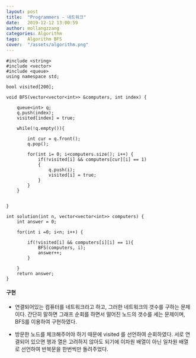 ```yaml
---
layout: post
title:  "Programmers - 네트워크"
date:   2019-12-12 13:00:59
author: mollangzzang
categories: Algorithm
tags:	Algorithm BFS
cover:  "/assets/algorithm.png"
---
```


```
#include <string>
#include <vector>
#include <queue>
using namespace std;

bool visited[200];

void BFS(vector<vector<int>> &computers, int index) {
    
    queue<int> q;
    q.push(index);
    visited[index] = true;
    
    while(!q.empty()){
        
        int cur = q.front();
        q.pop();
        
        for(int i= 0; i<computers.size(); i++) {
            if(!visited[i] && computers[cur][i] == 1)
            {
                q.push(i);
                visited[i] = true;
            }    
        }
    }
    
    
}

int solution(int n, vector<vector<int>> computers) {
    int answer = 0;
    
    for(int i =0; i<n; i++) {
        
        if(!visited[i] && computers[i][i] == 1){
            BFS(computers, i);
            answer++;
        }
          
    }
    return answer;
}
```

#### 구현

- 연결되어있는 컴퓨터를 네트워크라고 하고, 그러한 네트워크의 갯수를 구하는 문제이다. 간단히 말하면 그래프 순회를 하면서 떨어진 노드의 갯수를 세는 문제이며, BFS를 이용하여 구현하였다.

- 방문한 노드를 체크해주어야 하기 때문에 visited 를 선언하여 순회하였다. 서로 연결되어 있으면 행과 열은 고려하지 않아도 되기에 이차원 배열이 아닌 일차원 배열로 선언하여 반복문을 한번씩만 돌려주었다.